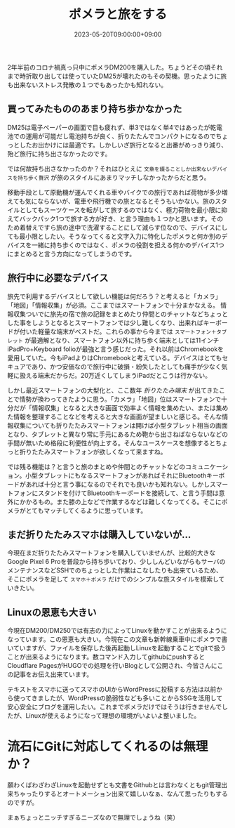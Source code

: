 ﻿---
title: "ポメラと旅をする"
date: 2023-05-20T09:00:00+09:00
draft: false
slug: "trip_with_Pomera"
tags: ["旅するポメラ", "ポメラ"]
categories: ["gadget"]
image: "/images/category/pomera.jpg"

---
2年半前のコロナ禍真っ只中にポメラDM200を購入した。ちょうどその頃それまで時折取り出しては使っていたDM25が壊れたのもその契機。思ったように旅も出来ないストレス発散の１つでもあったかも知れない。

## 買ってみたもののあまり持ち歩かなかった

DM25は電子ペーパーの画面で目も疲れず、単3ではなく単4ではあったが乾電池での運用が可能だし電池持ちが良く、折りたたんでコンパクトになるのでちょっとしたお出かけには最適です。しかしいざ旅行となると出番がめっきり減り、殆ど旅行に持ち出さなかったのです。

では何故持ち出さなかったのか？それはひとえに `文章を綴ることしか出来ないデバイスを持ち歩く贅沢` が旅のスタイルにあまりマッチしなかったからだと思う。

移動手段として原動機が運んでくれる車やバイクでの旅行であれば荷物が多少増えても気にならないが、電車や飛行機での旅となるとそうもいかない。旅のスタイルとしてもスーツケースを転がして旅するのではなく、極力荷物を最小限に抑えてバックパック1つで旅する方が好き、と言う理由も１つかと思います。そのため着替えですら旅の途中で洗濯することにして減らす位なので、デバイスにしても最小限としたい。そうなってくると文字入力に特化したポメラと何か別のデバイスを一緒に持ち歩くのではなく、ポメラの役割を担える何かのデバイス1つにまとめると言う方向になってしまうのです。

## 旅行中に必要なデバイス

旅先で利用するデバイスとして欲しい機能は何だろう？と考えると「カメラ」「地図」「情報収集」が必須。ここまではスマートフォンで十分まかなえる。
情報収集ついでに旅先の宿で旅の記録をまとめたり仲間とのチャットなどちょっとした事をしようとなるとスマートフォンでは少し難しくなり、出来ればキーボードが付いた軽量な端末がベストだ。これらの事から今までは `スマートフォン＋タブレット` が最適解となり、スマートフォン以外に持ち歩く端末としては11インチiPadPro+Keyboard folioが最強と言う感じだった。それ以前はChromebookを愛用していた。今もiPadよりはChromebookと考えている。デバイスはとてもセキュアであり、かつ安価なので旅行中に破損・紛失したとしても痛手が少なく気軽に扱える端末だからだ。20万近くしてしまうiPadだとこうは行かない。

しかし最近スマートフォンの大型化と、ここ数年 *折りたたみ端末* が出てきたことで情勢が換わってきたように思う。「カメラ」「地図」位はスマートフォンで十分だが「情報収集」となると大きな画面で効率よく情報を集めたい、または集めた情報を整理することなどを考えると大きな画面が望ましいと感じる。そんな情報収集についても折りたたみスマートフォンは開けば小型タブレット相当の画面となり、タブレットと異なり常に手元にあるため鞄から出さねばならないなどの手間が無いため格段に利便性が向上する。そんなユースケースを想像するとちょっと折りたたみスマートフォンが欲しくなって来ますね。

では残る機能は？と言うと旅のまとめや仲間とのチャットなどのコミュニケーション。小型タブレットにもなるスマートフォンがあればそれにBluetoothキーボードがあれば十分と言う事になるのでそれでも良いかも知れない。しかしスマートフォンにスタンドを付けてBluetoothキーボードを接続して、と言う手間は意外にかかるもの。また膝の上などで作業するなどは難しくなってくる。そこにポメラがとてもマッチしてくるように思っています。

## まだ折りたたみスマホは購入していないが...

今現在まだ折りたたみスマートフォンを購入していませんが、比較的大きなGoogle Pixel 6 Proを普段から持ち歩いており、少ししんどいながらもサーバのメンテナンスなどSSHでのちょっとした作業はこなしたりも出来ているため、そこにポメラを足して `スマホ＋ポメラ` だけでのシンプルな旅スタイルを模索していきたい。

## Linuxの恩恵も大きい

今現在DM200/DM250では有志の力によってLinuxを動かすことが出来るようになっています。この恩恵も大きい。今現在この文章も新幹線乗車中にポメラで書いていますが、ファイルを保存した後再起動しLinuxを起動することでgitで扱うことが出来るようになります。数コマンド入力してgithubにpushするとCloudflare PagesがHUGOでの処理を行いBlogとして公開され、今皆さんにこの記事をお伝え出来ています。

テキストをスマホに送ってスマホのUIからWordPressに投稿する方法は以前から使ってきましたが、WordPressの脆弱性なども多いことからSSGを活用して安心安全にブログを運用したい。これまでポメラだけではそうは行きませんでしたが、Linuxが使えるようになって理想の環境がいよいよ整いました。

# 流石にGitに対応してくれるのは無理か？

願わくばわざわざLinuxを起動せずとも文書をGithubとは言わなくともgit管理出来ちゃったりするとオートメーション出来て嬉しいなぁ、なんて思ったりもするのですが。

まぁちょっとニッチすぎるニーズなので無理でしょうね（笑）
